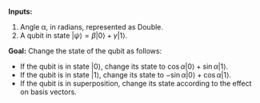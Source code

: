 **Inputs:**

1. Angle α, in radians, represented as Double.
2. A qubit in state $|\psi\rangle = \beta |0\rangle + \gamma |1\rangle$.

**Goal:** Change the state of the qubit as follows:

- If the qubit is in state $|0\rangle$, change its state to $\cos \alpha |0\rangle + \sin \alpha |1\rangle$.
- If the qubit is in state $|1\rangle$, change its state to $-\sin{α} |0\rangle + \cos{α} |1\rangle$.
- If the qubit is in superposition, change its state according to the effect on basis vectors.
